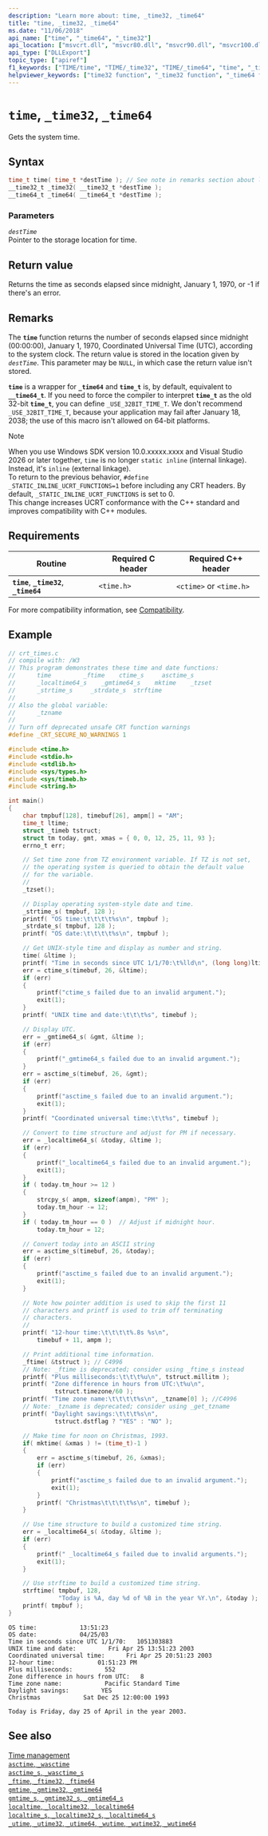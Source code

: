 ```yaml
---
description: "Learn more about: time, _time32, _time64"
title: "time, _time32, _time64"
ms.date: "11/06/2018"
api_name: ["time", "_time64", "_time32"]
api_location: ["msvcrt.dll", "msvcr80.dll", "msvcr90.dll", "msvcr100.dll", "msvcr100_clr0400.dll", "msvcr110.dll", "msvcr110_clr0400.dll", "msvcr120.dll", "msvcr120_clr0400.dll", "ucrtbase.dll", "api-ms-win-crt-time-l1-1-0.dll"]
api_type: ["DLLExport"]
topic_type: ["apiref"]
f1_keywords: ["TIME/time", "TIME/_time32", "TIME/_time64", "time", "_time32", "_time64"]
helpviewer_keywords: ["time32 function", "_time32 function", "_time64 function", "time functions", "system time", "time64 function"]
---
```

# `time`, `_time32`, `_time64`

Gets the system time.

## Syntax

```C
time_t time( time_t *destTime ); // See note in remarks section about linkage
__time32_t _time32( __time32_t *destTime );
__time64_t _time64( __time64_t *destTime );
```

### Parameters

*`destTime`*\
Pointer to the storage location for time.

## Return value

Returns the time as seconds elapsed since midnight, January 1, 1970, or -1 if there's an error.

## Remarks

The **`time`** function returns the number of seconds elapsed since midnight (00:00:00), January 1, 1970, Coordinated Universal Time (UTC), according to the system clock. The return value is stored in the location given by *`destTime`*. This parameter may be `NULL`, in which case the return value isn't stored.

**`time`** is a wrapper for **`_time64`** and **`time_t`** is, by default, equivalent to **`__time64_t`**. If you need to force the compiler to interpret **`time_t`** as the old 32-bit **`time_t`**, you can define `_USE_32BIT_TIME_T`. We don't recommend `_USE_32BIT_TIME_T`, because your application may fail after January 18, 2038; the use of this macro isn't allowed on 64-bit platforms.

> [!Note]
> When you use Windows SDK version 10.0.xxxxx.xxxx and Visual Studio 2026 or later together, `time` is no longer `static inline` (internal linkage). Instead, it's `inline` (external linkage).\
> To return to the previous behavior, `#define _STATIC_INLINE_UCRT_FUNCTIONS=1` before including any CRT headers. By default, `_STATIC_INLINE_UCRT_FUNCTIONS` is set to 0.\
> This change increases UCRT conformance with the C++ standard and improves compatibility with C++ modules.

## Requirements

| Routine | Required C header | Required C++ header |
|---|---|---|
| **`time`**, **`_time32`**, **`_time64`** | `<time.h>` | `<ctime>` or `<time.h>` |

For more compatibility information, see [Compatibility](../compatibility.md).

## Example

```C
// crt_times.c
// compile with: /W3
// This program demonstrates these time and date functions:
//      time         _ftime    ctime_s     asctime_s
//      _localtime64_s    _gmtime64_s    mktime    _tzset
//      _strtime_s     _strdate_s  strftime
//
// Also the global variable:
//      _tzname
//
// Turn off deprecated unsafe CRT function warnings
#define _CRT_SECURE_NO_WARNINGS 1

#include <time.h>
#include <stdio.h>
#include <stdlib.h>
#include <sys/types.h>
#include <sys/timeb.h>
#include <string.h>

int main()
{
    char tmpbuf[128], timebuf[26], ampm[] = "AM";
    time_t ltime;
    struct _timeb tstruct;
    struct tm today, gmt, xmas = { 0, 0, 12, 25, 11, 93 };
    errno_t err;

    // Set time zone from TZ environment variable. If TZ is not set,
    // the operating system is queried to obtain the default value
    // for the variable.
    //
    _tzset();

    // Display operating system-style date and time.
    _strtime_s( tmpbuf, 128 );
    printf( "OS time:\t\t\t\t%s\n", tmpbuf );
    _strdate_s( tmpbuf, 128 );
    printf( "OS date:\t\t\t\t%s\n", tmpbuf );

    // Get UNIX-style time and display as number and string.
    time( &ltime );
    printf( "Time in seconds since UTC 1/1/70:\t%lld\n", (long long)ltime );
    err = ctime_s(timebuf, 26, &ltime);
    if (err)
    {
        printf("ctime_s failed due to an invalid argument.");
        exit(1);
    }
    printf( "UNIX time and date:\t\t\t%s", timebuf );

    // Display UTC.
    err = _gmtime64_s( &gmt, &ltime );
    if (err)
    {
        printf("_gmtime64_s failed due to an invalid argument.");
    }
    err = asctime_s(timebuf, 26, &gmt);
    if (err)
    {
        printf("asctime_s failed due to an invalid argument.");
        exit(1);
    }
    printf( "Coordinated universal time:\t\t%s", timebuf );

    // Convert to time structure and adjust for PM if necessary.
    err = _localtime64_s( &today, &ltime );
    if (err)
    {
        printf("_localtime64_s failed due to an invalid argument.");
        exit(1);
    }
    if ( today.tm_hour >= 12 )
    {
        strcpy_s( ampm, sizeof(ampm), "PM" );
        today.tm_hour -= 12;
    }
    if ( today.tm_hour == 0 )  // Adjust if midnight hour.
        today.tm_hour = 12;

    // Convert today into an ASCII string
    err = asctime_s(timebuf, 26, &today);
    if (err)
    {
        printf("asctime_s failed due to an invalid argument.");
        exit(1);
    }

    // Note how pointer addition is used to skip the first 11
    // characters and printf is used to trim off terminating
    // characters.
    //
    printf( "12-hour time:\t\t\t\t%.8s %s\n",
        timebuf + 11, ampm );

    // Print additional time information.
    _ftime( &tstruct ); // C4996
    // Note: _ftime is deprecated; consider using _ftime_s instead
    printf( "Plus milliseconds:\t\t\t%u\n", tstruct.millitm );
    printf( "Zone difference in hours from UTC:\t%u\n",
             tstruct.timezone/60 );
    printf( "Time zone name:\t\t\t\t%s\n", _tzname[0] ); //C4996
    // Note: _tzname is deprecated; consider using _get_tzname
    printf( "Daylight savings:\t\t\t%s\n",
             tstruct.dstflag ? "YES" : "NO" );

    // Make time for noon on Christmas, 1993.
    if( mktime( &xmas ) != (time_t)-1 )
    {
        err = asctime_s(timebuf, 26, &xmas);
        if (err)
        {
            printf("asctime_s failed due to an invalid argument.");
            exit(1);
        }
        printf( "Christmas\t\t\t\t%s\n", timebuf );
    }

    // Use time structure to build a customized time string.
    err = _localtime64_s( &today, &ltime );
    if (err)
    {
        printf(" _localtime64_s failed due to invalid arguments.");
        exit(1);
    }

    // Use strftime to build a customized time string.
    strftime( tmpbuf, 128,
              "Today is %A, day %d of %B in the year %Y.\n", &today );
    printf( tmpbuf );
}
```

```Output
OS time:            13:51:23
OS date:            04/25/03
Time in seconds since UTC 1/1/70:   1051303883
UNIX time and date:         Fri Apr 25 13:51:23 2003
Coordinated universal time:      Fri Apr 25 20:51:23 2003
12-hour time:            01:51:23 PM
Plus milliseconds:         552
Zone difference in hours from UTC:   8
Time zone name:            Pacific Standard Time
Daylight savings:         YES
Christmas            Sat Dec 25 12:00:00 1993

Today is Friday, day 25 of April in the year 2003.
```

## See also

[Time management](../time-management.md)\
[`asctime`, `_wasctime`](asctime-wasctime.md)\
[`asctime_s`, `_wasctime_s`](asctime-s-wasctime-s.md)\
[`_ftime`, `_ftime32`, `_ftime64`](ftime-ftime32-ftime64.md)\
[`gmtime`, `_gmtime32`, `_gmtime64`](gmtime-gmtime32-gmtime64.md)\
[`gmtime_s`, `_gmtime32_s`, `_gmtime64_s`](gmtime-s-gmtime32-s-gmtime64-s.md)\
[`localtime`, `_localtime32`, `_localtime64`](localtime-localtime32-localtime64.md)\
[`localtime_s`, `_localtime32_s`, `_localtime64_s`](localtime-s-localtime32-s-localtime64-s.md)\
[`_utime`, `_utime32`, `_utime64`, `_wutime`, `_wutime32`, `_wutime64`](utime-utime32-utime64-wutime-wutime32-wutime64.md)
